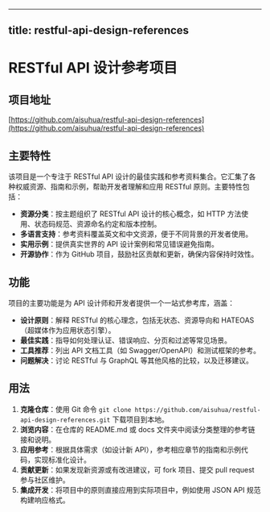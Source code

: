 
---
title: restful-api-design-references
---

# RESTful API 设计参考项目

## 项目地址
[https://github.com/aisuhua/restful-api-design-references](https://github.com/aisuhua/restful-api-design-references)

## 主要特性
该项目是一个专注于 RESTful API 设计的最佳实践和参考资料集合。它汇集了各种权威资源、指南和示例，帮助开发者理解和应用 RESTful 原则。主要特性包括：
- **资源分类**：按主题组织了 RESTful API 设计的核心概念，如 HTTP 方法使用、状态码规范、资源命名约定和版本控制。
- **多语言支持**：参考资料覆盖英文和中文资源，便于不同背景的开发者使用。
- **实用示例**：提供真实世界的 API 设计案例和常见错误避免指南。
- **开源协作**：作为 GitHub 项目，鼓励社区贡献和更新，确保内容保持时效性。

## 功能
项目的主要功能是为 API 设计师和开发者提供一个一站式参考库，涵盖：
- **设计原则**：解释 RESTful 的核心理念，包括无状态、资源导向和 HATEOAS（超媒体作为应用状态引擎）。
- **最佳实践**：指导如何处理认证、错误响应、分页和过滤等常见场景。
- **工具推荐**：列出 API 文档工具（如 Swagger/OpenAPI）和测试框架的参考。
- **问题解决**：讨论 RESTful 与 GraphQL 等其他风格的比较，以及迁移建议。

## 用法
1. **克隆仓库**：使用 Git 命令 `git clone https://github.com/aisuhua/restful-api-design-references.git` 下载项目到本地。
2. **浏览内容**：在仓库的 README.md 或 docs 文件夹中阅读分类整理的参考链接和说明。
3. **应用参考**：根据具体需求（如设计新 API），参考相应章节的指南和示例代码，实现标准化设计。
4. **贡献更新**：如果发现新资源或有改进建议，可 fork 项目、提交 pull request 参与社区维护。
5. **集成开发**：将项目中的原则直接应用到实际项目中，例如使用 JSON API 规范构建响应格式。